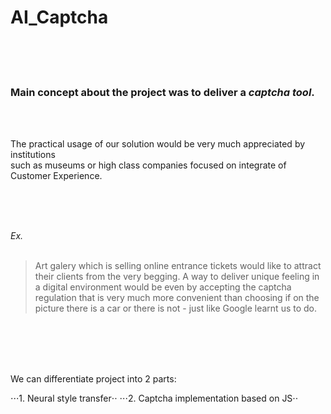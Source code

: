 # AI_Captcha

<br/>
<br/>
<br/>

### Main concept about the project was to deliver a *captcha tool*.
<br/>
<br/>

The practical usage of our solution would be very much appreciated by institutions <br/>
such as museums or high class companies focused on integrate of Customer Experience.

<br/>
<br/>
<br/>

*Ex.*    
<br/>
 > Art galery which is selling online entrance tickets would like to attract their clients from the very begging. A way to deliver unique feeling in a digital environment would be even by accepting the captcha regulation that is very much more convenient than choosing if on the picture there is a car or there is not - just like Google learnt us to do.

<br/>
<br/>
<br/>
<br/>

We can differentiate project into 2 parts:

⋅⋅⋅1.	Neural style transfer⋅⋅ 
⋅⋅⋅2.	Captcha implementation based on JS⋅⋅









